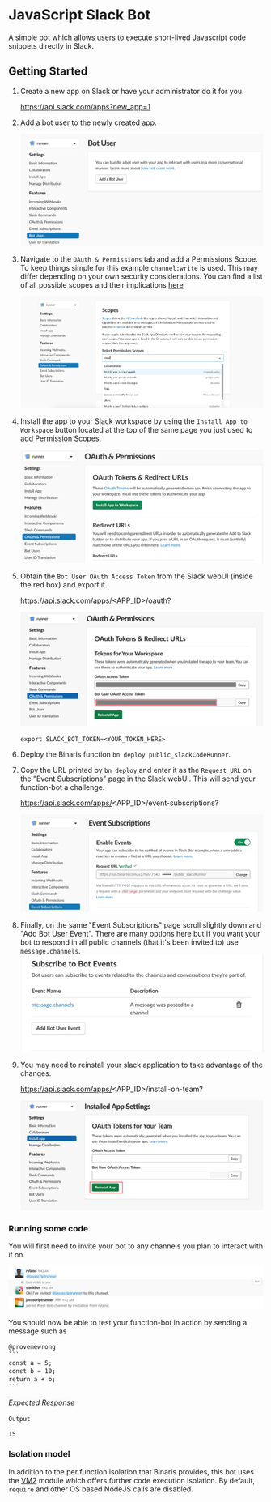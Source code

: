 # JavaScript Slack Bot

A simple bot which allows users to execute short-lived Javascript code snippets directly in Slack.

## Getting Started

1. Create a new app on Slack or have your administrator do it for you.
  
    https://api.slack.com/apps?new_app=1

1. Add a bot user to the newly created app.

    ![add_bot_user](https://raw.githubusercontent.com/binaris/functions-examples/feature-slack-bot/slack-code-runner-bot/assets/add_bot_user.png)

1. Navigate to the `OAuth & Permissions` tab and add a Permissions Scope. To keep things simple for this example `channel:write` is used. This may differ depending on your own security considerations. You can find a list of all possible scopes and their implications [here](https://api.slack.com/methods)

    ![set_permissions](https://raw.githubusercontent.com/binaris/functions-examples/feature-slack-bot/slack-code-runner-bot/assets/set_permissions.png?)

1. Install the app to your Slack workspace by using the `Install App to Workspace` button located at the top of the same page you just used to add Permission Scopes.

    ![install_app](https://raw.githubusercontent.com/binaris/functions-examples/feature-slack-bot/slack-code-runner-bot/assets/install_app.png)
    
1. Obtain the `Bot User OAuth Access Token` from the Slack webUI (inside the red box)
   and export it.
   
   https://api.slack.com/apps/<APP_ID>/oauth?


   ![token](https://raw.githubusercontent.com/binaris/functions-examples/feature-slack-bot/slack-code-runner-bot/assets/token.png)
   
      `export SLACK_BOT_TOKEN=<YOUR_TOKEN_HERE>`

1. Deploy the Binaris function `bn deploy public_slackCodeRunner`.
1. Copy the URL printed by `bn deploy` and enter it as the `Request URL` on the "Event Subscriptions" page in the Slack webUI. This will send your function-bot a challenge.

   https://api.slack.com/apps/<APP_ID>/event-subscriptions?

   ![challenge_test](https://raw.githubusercontent.com/binaris/functions-examples/feature-slack-bot/slack-code-runner-bot/assets/challenge_test.png)
1. Finally, on the same "Event Subscriptions" page scroll slightly down and "Add Bot User Event". There are many options here but if you want your bot to respond in all public channels (that it's been invited to) use `message.channels`.
   ![bot_events](https://raw.githubusercontent.com/binaris/functions-examples/feature-slack-bot/slack-code-runner-bot/assets/bot_events.png)
1. You may need to reinstall your slack application to take advantage of the changes.

    https://api.slack.com/apps/<APP_ID>/install-on-team?


   ![reinstall](https://raw.githubusercontent.com/binaris/functions-examples/feature-slack-bot/slack-code-runner-bot/assets/reinstall.png)

### Running some code

You will first need to invite your bot to any channels you plan to interact with it on.

   ![add_to_channel](https://raw.githubusercontent.com/binaris/functions-examples/feature-slack-bot/slack-code-runner-bot/assets/add_to_channel.png)


You should now be able to test your function-bot in action by sending a message such as

````
@provemewrong
```
const a = 5;
const b = 10;
return a + b;
```
````

*Expected Response*

`Output`

```
15
```

### Isolation model

In addition to the per function isolation that Binaris provides, this bot uses the [VM2](https://github.com/patriksimek/vm2) module which offers further code execution isolation. By default, `require` and other OS based NodeJS calls are disabled.
